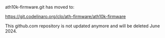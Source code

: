 ath10k-firmware.git has moved to:

https://git.codelinaro.org/clo/ath-firmware/ath10k-firmware

This github.com repository is not updated anymore and will be deleted June 2024.
